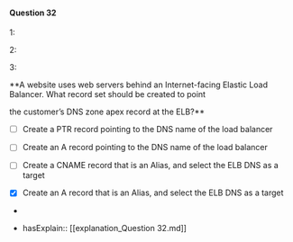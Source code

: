 #### Question  32


1:


2:


3:


**A website uses web servers behind an Internet-facing Elastic Load Balancer. What record set should be created to point

the customer’s DNS zone apex record at the ELB?**


- [ ] Create a PTR record pointing to the DNS name of the load balancer


- [ ] Create an A record pointing to the DNS name of the load balancer


- [ ] Create a CNAME record that is an Alias, and select the ELB DNS as a target


- [x] Create an A record that is an Alias, and select the ELB DNS as a target


*

- hasExplain:: [[explanation_Question  32.md]]
